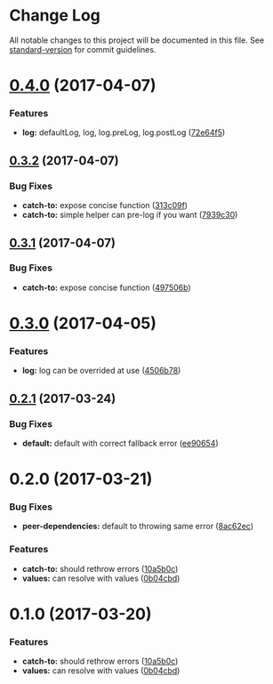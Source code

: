 # Change Log

All notable changes to this project will be documented in this file. See [standard-version](https://github.com/conventional-changelog/standard-version) for commit guidelines.

<a name="0.4.0"></a>
# [0.4.0](https://github.com/sebinsua/catch-to/compare/v0.3.2...v0.4.0) (2017-04-07)


### Features

* **log:** defaultLog, log, log.preLog, log.postLog ([72e64f5](https://github.com/sebinsua/catch-to/commit/72e64f5))



<a name="0.3.2"></a>
## [0.3.2](https://github.com/sebinsua/catch-to/compare/v0.3.0...v0.3.2) (2017-04-07)


### Bug Fixes

* **catch-to:** expose concise function ([313c09f](https://github.com/sebinsua/catch-to/commit/313c09f))
* **catch-to:** simple helper can pre-log if you want ([7939c30](https://github.com/sebinsua/catch-to/commit/7939c30))



<a name="0.3.1"></a>
## [0.3.1](https://github.com/sebinsua/catch-to/compare/v0.3.0...v0.3.1) (2017-04-07)


### Bug Fixes

* **catch-to:** expose concise function ([497506b](https://github.com/sebinsua/catch-to/commit/497506b))



<a name="0.3.0"></a>
# [0.3.0](https://github.com/sebinsua/catch-to/compare/v0.2.1...v0.3.0) (2017-04-05)


### Features

* **log:** log can be overrided at use ([4506b78](https://github.com/sebinsua/catch-to/commit/4506b78))



<a name="0.2.1"></a>
## [0.2.1](https://github.com/sebinsua/catch-to/compare/v0.2.0...v0.2.1) (2017-03-24)


### Bug Fixes

* **default:** default with correct fallback error ([ee90654](https://github.com/sebinsua/catch-to/commit/ee90654))



<a name="0.2.0"></a>
# 0.2.0 (2017-03-21)


### Bug Fixes

* **peer-dependencies:** default to throwing same error ([8ac62ec](https://github.com/sebinsua/catch-to/commit/8ac62ec))


### Features

* **catch-to:** should rethrow errors ([10a5b0c](https://github.com/sebinsua/catch-to/commit/10a5b0c))
* **values:** can resolve with values ([0b04cbd](https://github.com/sebinsua/catch-to/commit/0b04cbd))



<a name="0.1.0"></a>
# 0.1.0 (2017-03-20)


### Features

* **catch-to:** should rethrow errors ([10a5b0c](https://github.com/sebinsua/catch-to/commit/10a5b0c))
* **values:** can resolve with values ([0b04cbd](https://github.com/sebinsua/catch-to/commit/0b04cbd))
